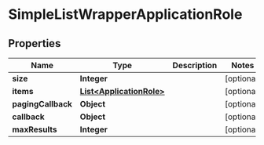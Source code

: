 

# SimpleListWrapperApplicationRole


## Properties

| Name | Type | Description | Notes |
|------------ | ------------- | ------------- | -------------|
|**size** | **Integer** |  |  [optional] |
|**items** | [**List&lt;ApplicationRole&gt;**](ApplicationRole.md) |  |  [optional] |
|**pagingCallback** | **Object** |  |  [optional] |
|**callback** | **Object** |  |  [optional] |
|**maxResults** | **Integer** |  |  [optional] |



